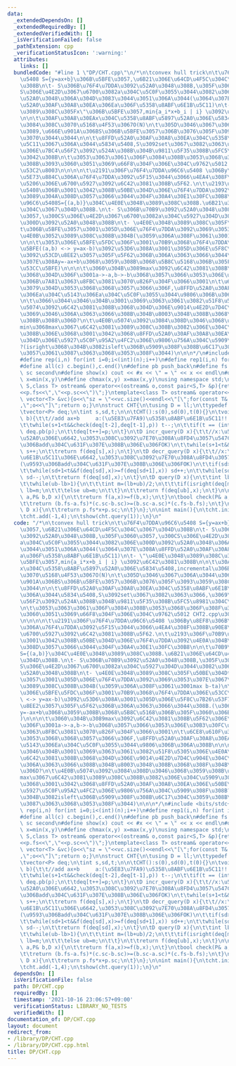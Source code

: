 ```yaml
---
data:
  _extendedDependsOn: []
  _extendedRequiredBy: []
  _extendedVerifiedWith: []
  _isVerificationFailed: false
  _pathExtension: cpp
  _verificationStatusIcon: ':warning:'
  attributes:
    links: []
  bundledCode: "#line 1 \"DP/CHT.cpp\"\n/*\n\tconvex hull trick\n\t\u76F4\u7DDA\u96C6\
    \u5408 S={y=ax+b}\u306B\u5BFE\u3057,\u6B21\u306E\u64CD\u4F5C\u304C\u3067\u304D\
    \u308B\n\t- S\u306B\u76F4\u7DDA\u3092\u52A0\u3048\u308B,\u305F\u3060\u3057,\u300C\
    S\u306E\u4E2D\u3067\u6700\u3082a\u304C\u5C0F\u3055\u3044\u3082\u306E\u300D\u3092\
    \u52A0\u3048\u306A\u304D\u3083\u3044\u3051\u306A\u3044(\u3064\u307E\u308A\u8FFD\
    \u52A0\u30AF\u30A8\u30EA\u306Ea\u306F\u5358\u8ABF\u6E1B\u5C11)\n\t- \"\u4E0E\u3048\
    \u3089\u308C\u305Fx\"\u306B\u5BFE\u3057,min{a_i*x+b_i | i} \u3092\u6C42\u3081\u308B\
    \n\n\t\u30AF\u30A8\u30EAx\u304C\u5358\u8ABF\u5897\u52A0\u306E\u5834\u5408,incremental\u306B\
    \u3084\u308C\u3070\u5168\u4F53\u3067O(N)\n\t\u305D\u3046\u3067\u306A\u3044\u306A\
    \u3089,\u666E\u901A\u306BS\u306B\u5BFE\u3057\u306B\u3076\u305F\u3093\u3059\u308C\
    \u3070\u3044\u3044\n\n\t\u8FFD\u52A0\u30AF\u30A8\u30EA\u304C\u5358\u8ABF\u6E1B\
    \u5C11\u3067\u306A\u3044\u5834\u5408,S\u3092set\u3067\u3082\u3063\u3066,\u3069\
    \u306E\u7BC4\u56F2\u3092\u524A\u308B\u304B\u9811\u5F35\u308B\u5FC5\u8981\u304C\
    \u3042\u308B\n\t\u3053\u3063\u3061\u306F\u3084\u308B\u3053\u3068\u306F\u308F\u304B\
    \u308B\u3093\u3060\u3051\u3069\u66F8\u304F\u306E\u304C\u9762\u5012 CHT2.cpp\u3092\
    \u53C2\u8003\n\n\n\n\t\u2191\u306F\u76F4\u7DDA\u96C6\u5408 \u306By\u8EF8\u306B\
    \u5E73\u884C\u306A\u76F4\u7DDA\u3092\u5F15\u3044\u3066\u4EA4\u308F\u308B\u90E8\
    \u5206\u306E\u6700\u5927\u3092\u6C42\u3081\u308B\u5F62.\n\t\u2193\u306F\u70B9\u96C6\
    \u5408\u306B\u3001\u3042\u308B\u50BE\u304D\u306E\u76F4\u7DDA\u3092\u4E0A\u304B\
    \u3089\u304A\u308D\u3057\u3066\u3044\u304F\u30A4\u30E1\u30FC\u30B8\n\n\t\u70B9\
    \u96C6\u5408S={(a,b)}\u304C\u4E0E\u3048\u3089\u308C\u308B.\u6B21\u306E\u64CD\u4F5C\
    \u304C\u3067\u304D\u308B.\n\t- S\u306B\u70B9\u3092\u52A0\u3048\u308B,\u305F\u3060\
    \u3057,\u300CS\u306E\u4E2D\u3067\u6700\u3082a\u304C\u5927\u304D\u3044\u3082\u306E\
    \u300D\u3092\u52A0\u3048\u308B\n\t- \u4E0E\u3048\u3089\u308C\u305F\u50BE\u304D\
    t\u306B\u5BFE\u3057\u3001\u305D\u306E\u76F4\u7DDA\u3092\u3069\u3053\u307E\u3067\
    \u4E0B\u3052\u3089\u308C\u308B\u304B(\u3059\u306A\u308F\u3061\u3001max b-ta)\n\
    \n\n\t\u3053\u306E\u5BFE\u5FDC\u306F\u3001\u70B9\u3068\u76F4\u7DDA\u306E\u53CC\
    \u5BFE((a,b) <-> y=ax-b)\u3092\u53D6\u308A\u3001\u305D\u306E\u5F8C\u7B26\u53F7\
    \u3092\u53CD\u8EE2\u3057\u305F\u5F62\u306B\u306A\u3063\u3066\u3044\u308B.(\u3064\
    \u307E\u308Ay=-ax+b\u3068\u3059\u308B\u3068\u5B8C\u5168\u306B\u305F\u3060\u306E\
    \u53CC\u5BFE)\n\n\n\t\u3060\u304B\u3089max\u3092\u6C42\u3081\u308B\u5F62\u306E\
    \u3068\u304D\u306F\u3001a->-a,b->-b\u3068\u3057\u3066\u3053\u306E\u30B3\u30FC\u30C9\
    \u306B\u7A81\u3063\u8FBC\u3081\u3070\u826F\u304F\u3066\u3001\n\t\u6CE8\u610F\u3059\
    \u3079\u304D\u3053\u3068\u3068\u3057\u3066\u306F,\u8FFD\u52A0\u30AF\u30A8\u30EA\
    \u306Ea\u304C\u5143\u306Ea\u304C\u5C0F\u3055\u3044\u9806\u306B\u306A\u308B\n\n\
    \n\t\u3066\u3044\u3046\u304B\u3001\u3069\u3063\u3061\u3082\u51F8\u5305\u306E\u4E0A\
    \u5074\u3092\u6C42\u3081\u308B\u3068\u304D\u306E\u9014\u4E2D\u7D4C\u904E\u304C\
    \u3069\u3046\u306A\u3063\u3066\u308B\u304B\u8003\u3048\u308B\u3068\u308F\u304B\
    \u308B\u3088\u306D?\n\t\u4E0B\u5074\u3092\u3084\u308D\u3046\u3068\u3059\u308B\u3068\
    min\u3068max\u3067\u6C42\u3081\u3089\u308C\u308B\u3082\u306E\u304C\u5909\u308F\
    \u308B\u306E\u3068\u3001\u3042\u3068\u8FFD\u52A0\u30AF\u30A8\u30EA\u306E\u50BE\
    \u304D\u306E\u5927\u5C0F\u95A2\u4FC2\u306E\u9806\u756A\u304C\u5909\u308F\u308B\
    ?(isright\u3068\u304B\u3082isleft\u306B\u5909\u308F\u308B\u6C17\u304C\u3059\u308B\
    \u3057\u3061\u3087\u3063\u3068\u3053\u308F\u3044)\n\n\n*/\n#include <bits/stdc++.h>\n\
    #define rep(i,n) for(int i=0;i<(int)(n);i++)\n#define rep1(i,n) for(int i=1;i<=(int)(n);i++)\n\
    #define all(c) c.begin(),c.end()\n#define pb push_back\n#define fs first\n#define\
    \ sc second\n#define show(x) cout << #x << \" = \" << x << endl\n#define chmin(x,y)\
    \ x=min(x,y)\n#define chmax(x,y) x=max(x,y)\nusing namespace std;\ntemplate<class\
    \ S,class T> ostream& operator<<(ostream& o,const pair<S,T> &p){return o<<\"(\"\
    <<p.fs<<\",\"<<p.sc<<\")\";}\ntemplate<class T> ostream& operator<<(ostream& o,const\
    \ vector<T> &vc){o<<\"sz = \"<<vc.size()<<endl<<\"[\";for(const T& v:vc) o<<v<<\"\
    ,\";o<<\"]\";return o;}\n\nstruct CHT{\n\tusing D = ll;\n\ttypedef pair<D,D> P;\n\
    \tvector<P> deq;\n\tint s,sd,t;\n\n\tCHT():s(0),sd(0),t(0){}\n\tvoid add(D a,D\
    \ b){\t\t//add ax+b     a:(\u5E83\u7FA9)\u5358\u8ABF\u6E1B\u5C11!!!\n\t\tP p(a,b);\n\
    \t\twhile(s+1<t&&check(deq[t-2],deq[t-1],p)) t--;\n\t\tif(t == (int)deq.size())\
    \ deq.pb(p);\n\t\tdeq[t++]=p;\n\t}\n\tD incr_query(D x){\t\t//x:\u5358\u8ABF\u5897\
    \u52A0\u306E\u6642,\u3053\u308C\u3092\u7E70\u308A\u8FD4\u3057\u547C\u3076(\u9593\
    \u306Badd\u304C\u631F\u307E\u308B\u306E\u306FOK)\n\t\twhile(s+1<t&&f(deq[s],x)>=f(deq[s+1],x))\
    \ s++;\n\t\treturn f(deq[s],x);\n\t}\n\tD decr_query(D x){\t\t//x:\u5358\u8ABF\
    \u6E1B\u5C11\u306E\u6642,\u3053\u308C\u3092\u7E70\u308A\u8FD4\u3057\u547C\u3076\
    (\u9593\u306Badd\u304C\u631F\u307E\u308B\u306E\u306FOK)\n\t\tif(sd>=t) sd=t-1;\n\
    \t\twhile(sd+1<t&&f(deq[sd],x)>=f(deq[sd+1],x)) sd++;\n\t\twhile(sd>0&&f(deq[sd],x)<f(deq[sd-1],x))\
    \ sd--;\n\t\treturn f(deq[sd],x);\n\t}\n\tD query(D x){\n\t\tint lb=s-1,ub=t-1;\n\
    \t\twhile(ub-lb>1){\n\t\t\tint m=(lb+ub)/2;\n\t\t\tif(isright(deq[m],deq[m+1],x))\
    \ lb=m;\n\t\t\telse ub=m;\n\t\t}\n\t\treturn f(deq[ub],x);\n\t}\n\n\tbool isright(P&\
    \ a,P& b,D x){\n\t\treturn f(a,x)>=f(b,x);\n\t}\n\tbool check(P& a,P& b,P& c){\n\
    \t\treturn (b.fs-a.fs)*(c.sc-b.sc)>=(b.sc-a.sc)*(c.fs-b.fs);\n\t}\n\tD f(P &p,\
    \ D x){\n\t\treturn p.fs*x+p.sc;\n\t}\n};\n\nint main(){\n\tcht.init(3);\n\tcht.add(2,3);\n\
    \tcht.add(-1,4);\n\tshow(cht.query(1));\n}\n"
  code: "/*\n\tconvex hull trick\n\t\u76F4\u7DDA\u96C6\u5408 S={y=ax+b}\u306B\u5BFE\
    \u3057,\u6B21\u306E\u64CD\u4F5C\u304C\u3067\u304D\u308B\n\t- S\u306B\u76F4\u7DDA\
    \u3092\u52A0\u3048\u308B,\u305F\u3060\u3057,\u300CS\u306E\u4E2D\u3067\u6700\u3082\
    a\u304C\u5C0F\u3055\u3044\u3082\u306E\u300D\u3092\u52A0\u3048\u306A\u304D\u3083\
    \u3044\u3051\u306A\u3044(\u3064\u307E\u308A\u8FFD\u52A0\u30AF\u30A8\u30EA\u306E\
    a\u306F\u5358\u8ABF\u6E1B\u5C11)\n\t- \"\u4E0E\u3048\u3089\u308C\u305Fx\"\u306B\
    \u5BFE\u3057,min{a_i*x+b_i | i} \u3092\u6C42\u3081\u308B\n\n\t\u30AF\u30A8\u30EA\
    x\u304C\u5358\u8ABF\u5897\u52A0\u306E\u5834\u5408,incremental\u306B\u3084\u308C\
    \u3070\u5168\u4F53\u3067O(N)\n\t\u305D\u3046\u3067\u306A\u3044\u306A\u3089,\u666E\
    \u901A\u306BS\u306B\u5BFE\u3057\u306B\u3076\u305F\u3093\u3059\u308C\u3070\u3044\
    \u3044\n\n\t\u8FFD\u52A0\u30AF\u30A8\u30EA\u304C\u5358\u8ABF\u6E1B\u5C11\u3067\
    \u306A\u3044\u5834\u5408,S\u3092set\u3067\u3082\u3063\u3066,\u3069\u306E\u7BC4\
    \u56F2\u3092\u524A\u308B\u304B\u9811\u5F35\u308B\u5FC5\u8981\u304C\u3042\u308B\
    \n\t\u3053\u3063\u3061\u306F\u3084\u308B\u3053\u3068\u306F\u308F\u304B\u308B\u3093\
    \u3060\u3051\u3069\u66F8\u304F\u306E\u304C\u9762\u5012 CHT2.cpp\u3092\u53C2\u8003\
    \n\n\n\n\t\u2191\u306F\u76F4\u7DDA\u96C6\u5408 \u306By\u8EF8\u306B\u5E73\u884C\
    \u306A\u76F4\u7DDA\u3092\u5F15\u3044\u3066\u4EA4\u308F\u308B\u90E8\u5206\u306E\
    \u6700\u5927\u3092\u6C42\u3081\u308B\u5F62.\n\t\u2193\u306F\u70B9\u96C6\u5408\u306B\
    \u3001\u3042\u308B\u50BE\u304D\u306E\u76F4\u7DDA\u3092\u4E0A\u304B\u3089\u304A\
    \u308D\u3057\u3066\u3044\u304F\u30A4\u30E1\u30FC\u30B8\n\n\t\u70B9\u96C6\u5408\
    S={(a,b)}\u304C\u4E0E\u3048\u3089\u308C\u308B.\u6B21\u306E\u64CD\u4F5C\u304C\u3067\
    \u304D\u308B.\n\t- S\u306B\u70B9\u3092\u52A0\u3048\u308B,\u305F\u3060\u3057,\u300C\
    S\u306E\u4E2D\u3067\u6700\u3082a\u304C\u5927\u304D\u3044\u3082\u306E\u300D\u3092\
    \u52A0\u3048\u308B\n\t- \u4E0E\u3048\u3089\u308C\u305F\u50BE\u304Dt\u306B\u5BFE\
    \u3057\u3001\u305D\u306E\u76F4\u7DDA\u3092\u3069\u3053\u307E\u3067\u4E0B\u3052\
    \u3089\u308C\u308B\u304B(\u3059\u306A\u308F\u3061\u3001max b-ta)\n\n\n\t\u3053\
    \u306E\u5BFE\u5FDC\u306F\u3001\u70B9\u3068\u76F4\u7DDA\u306E\u53CC\u5BFE((a,b)\
    \ <-> y=ax-b)\u3092\u53D6\u308A\u3001\u305D\u306E\u5F8C\u7B26\u53F7\u3092\u53CD\
    \u8EE2\u3057\u305F\u5F62\u306B\u306A\u3063\u3066\u3044\u308B.(\u3064\u307E\u308A\
    y=-ax+b\u3068\u3059\u308B\u3068\u5B8C\u5168\u306B\u305F\u3060\u306E\u53CC\u5BFE\
    )\n\n\n\t\u3060\u304B\u3089max\u3092\u6C42\u3081\u308B\u5F62\u306E\u3068\u304D\
    \u306F\u3001a->-a,b->-b\u3068\u3057\u3066\u3053\u306E\u30B3\u30FC\u30C9\u306B\u7A81\
    \u3063\u8FBC\u3081\u3070\u826F\u304F\u3066\u3001\n\t\u6CE8\u610F\u3059\u3079\u304D\
    \u3053\u3068\u3068\u3057\u3066\u306F,\u8FFD\u52A0\u30AF\u30A8\u30EA\u306Ea\u304C\
    \u5143\u306Ea\u304C\u5C0F\u3055\u3044\u9806\u306B\u306A\u308B\n\n\n\t\u3066\u3044\
    \u3046\u304B\u3001\u3069\u3063\u3061\u3082\u51F8\u5305\u306E\u4E0A\u5074\u3092\
    \u6C42\u3081\u308B\u3068\u304D\u306E\u9014\u4E2D\u7D4C\u904E\u304C\u3069\u3046\
    \u306A\u3063\u3066\u308B\u304B\u8003\u3048\u308B\u3068\u308F\u304B\u308B\u3088\
    \u306D?\n\t\u4E0B\u5074\u3092\u3084\u308D\u3046\u3068\u3059\u308B\u3068min\u3068\
    max\u3067\u6C42\u3081\u3089\u308C\u308B\u3082\u306E\u304C\u5909\u308F\u308B\u306E\
    \u3068\u3001\u3042\u3068\u8FFD\u52A0\u30AF\u30A8\u30EA\u306E\u50BE\u304D\u306E\
    \u5927\u5C0F\u95A2\u4FC2\u306E\u9806\u756A\u304C\u5909\u308F\u308B?(isright\u3068\
    \u304B\u3082isleft\u306B\u5909\u308F\u308B\u6C17\u304C\u3059\u308B\u3057\u3061\
    \u3087\u3063\u3068\u3053\u308F\u3044)\n\n\n*/\n#include <bits/stdc++.h>\n#define\
    \ rep(i,n) for(int i=0;i<(int)(n);i++)\n#define rep1(i,n) for(int i=1;i<=(int)(n);i++)\n\
    #define all(c) c.begin(),c.end()\n#define pb push_back\n#define fs first\n#define\
    \ sc second\n#define show(x) cout << #x << \" = \" << x << endl\n#define chmin(x,y)\
    \ x=min(x,y)\n#define chmax(x,y) x=max(x,y)\nusing namespace std;\ntemplate<class\
    \ S,class T> ostream& operator<<(ostream& o,const pair<S,T> &p){return o<<\"(\"\
    <<p.fs<<\",\"<<p.sc<<\")\";}\ntemplate<class T> ostream& operator<<(ostream& o,const\
    \ vector<T> &vc){o<<\"sz = \"<<vc.size()<<endl<<\"[\";for(const T& v:vc) o<<v<<\"\
    ,\";o<<\"]\";return o;}\n\nstruct CHT{\n\tusing D = ll;\n\ttypedef pair<D,D> P;\n\
    \tvector<P> deq;\n\tint s,sd,t;\n\n\tCHT():s(0),sd(0),t(0){}\n\tvoid add(D a,D\
    \ b){\t\t//add ax+b     a:(\u5E83\u7FA9)\u5358\u8ABF\u6E1B\u5C11!!!\n\t\tP p(a,b);\n\
    \t\twhile(s+1<t&&check(deq[t-2],deq[t-1],p)) t--;\n\t\tif(t == (int)deq.size())\
    \ deq.pb(p);\n\t\tdeq[t++]=p;\n\t}\n\tD incr_query(D x){\t\t//x:\u5358\u8ABF\u5897\
    \u52A0\u306E\u6642,\u3053\u308C\u3092\u7E70\u308A\u8FD4\u3057\u547C\u3076(\u9593\
    \u306Badd\u304C\u631F\u307E\u308B\u306E\u306FOK)\n\t\twhile(s+1<t&&f(deq[s],x)>=f(deq[s+1],x))\
    \ s++;\n\t\treturn f(deq[s],x);\n\t}\n\tD decr_query(D x){\t\t//x:\u5358\u8ABF\
    \u6E1B\u5C11\u306E\u6642,\u3053\u308C\u3092\u7E70\u308A\u8FD4\u3057\u547C\u3076\
    (\u9593\u306Badd\u304C\u631F\u307E\u308B\u306E\u306FOK)\n\t\tif(sd>=t) sd=t-1;\n\
    \t\twhile(sd+1<t&&f(deq[sd],x)>=f(deq[sd+1],x)) sd++;\n\t\twhile(sd>0&&f(deq[sd],x)<f(deq[sd-1],x))\
    \ sd--;\n\t\treturn f(deq[sd],x);\n\t}\n\tD query(D x){\n\t\tint lb=s-1,ub=t-1;\n\
    \t\twhile(ub-lb>1){\n\t\t\tint m=(lb+ub)/2;\n\t\t\tif(isright(deq[m],deq[m+1],x))\
    \ lb=m;\n\t\t\telse ub=m;\n\t\t}\n\t\treturn f(deq[ub],x);\n\t}\n\n\tbool isright(P&\
    \ a,P& b,D x){\n\t\treturn f(a,x)>=f(b,x);\n\t}\n\tbool check(P& a,P& b,P& c){\n\
    \t\treturn (b.fs-a.fs)*(c.sc-b.sc)>=(b.sc-a.sc)*(c.fs-b.fs);\n\t}\n\tD f(P &p,\
    \ D x){\n\t\treturn p.fs*x+p.sc;\n\t}\n};\n\nint main(){\n\tcht.init(3);\n\tcht.add(2,3);\n\
    \tcht.add(-1,4);\n\tshow(cht.query(1));\n}\n"
  dependsOn: []
  isVerificationFile: false
  path: DP/CHT.cpp
  requiredBy: []
  timestamp: '2021-10-16 23:06:57+09:00'
  verificationStatus: LIBRARY_NO_TESTS
  verifiedWith: []
documentation_of: DP/CHT.cpp
layout: document
redirect_from:
- /library/DP/CHT.cpp
- /library/DP/CHT.cpp.html
title: DP/CHT.cpp
---
```

